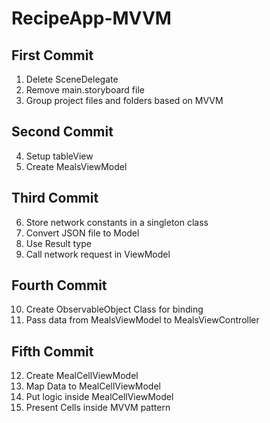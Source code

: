 # RecipeApp-MVVM

## First Commit
1. Delete SceneDelegate
2. Remove main.storyboard file
3. Group project files and folders based on MVVM

## Second Commit
4. Setup tableView
5. Create MealsViewModel

## Third Commit
6. Store network constants in a singleton class
7. Convert JSON file to Model
8. Use Result type
9. Call network request in ViewModel

## Fourth Commit
10. Create ObservableObject Class for binding
11. Pass data from MealsViewModel to MealsViewController

## Fifth Commit
12. Create MealCellViewModel
13. Map Data to MealCellViewModel
14. Put logic inside MealCellViewModel
15. Present Cells inside MVVM pattern

